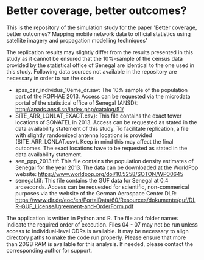 # Better coverage, better outcomes?

This is the repository of the simulation study for the paper 'Better coverage, better outcomes? Mapping mobile network data to official statistics using satellite imagery and propagation modelling techniques'

The replication results may slightly differ from the results presented in this study as it cannot be ensured that the 10\%-sample of the census data provided by the statistical office of Senegal are identical to the one used in this study. Following data sources not available in the repository are necessary in order to run the code:

- spss_car_individus_10eme_dr.sav: The 10\% sample of the population part of the RGPHAE 2013. Access can be requested via the microdata portal of the statistical office of Senegal (ANSD): http://anads.ansd.sn/index.php/catalog/51/
- SITE_ARR_LONLAT_EXACT.csv}: This file contains the exact tower locations of SONATEL in 2013. Access can be requested as stated in the data availability statement of this study. To facilitate replication, a file with slightly randomized antenna locations is provided (SITE\_ARR\_LONLAT.csv). Keep in mind this may affect the final outcomes. The exact locations have to be requested as stated in the data availability statement.
- sen_ppp_2013.tif: This file contains the population density estimates of Senegal for the year 2013. The data can be downloaded at the WorldPop website: https://www.worldpop.org/doi/10.5258/SOTON/WP00645
- senegal.tif: This file contains the GUF data for Senegal at 0.4 arcseconds. Access can be requested for scientific, non-commerical purposes via the website of the German Aerospace Center DLR: https://www.dlr.de/eoc/en/PortalData/60/Resources/dokumente/guf/DLR-GUF_LicenseAgreement-and-OrderForm.pdf

The application is written in Python and R. The file and folder names indicate the required order of execution. Files 04 - 07 may not be run unless access to individual-level CDRs is available. It may be necessary to align directory paths to make the code run properly. Please ensure that more than 20GB RAM is available for this analysis. If needed, please contact the corresponding author for support.
